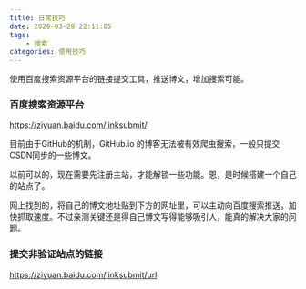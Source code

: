 ```yaml
---
title: 日常技巧
date: 2020-03-28 22:11:05
tags: 
	- 搜索
categories: 使用技巧
---
```

使用百度搜索资源平台的链接提交工具，推送博文，增加搜索可能。

<!--more-->

### 百度搜索资源平台

https://ziyuan.baidu.com/linksubmit/

目前由于GitHub的机制，GitHub.io 的博客无法被有效爬虫搜索，一般只提交CSDN同步的一些博文。

以前可以的，现在需要先注册主站，才能解锁一些功能。恩，是时候搭建一个自己的站点了。

网上找到的，将自己的博文地址贴到下方的网址里，可以主动向百度搜索推送，加快抓取速度。不过亲测关键还是得自己博文写得能够吸引人，能真的解决大家的问题。

### 提交非验证站点的链接

https://ziyuan.baidu.com/linksubmit/url